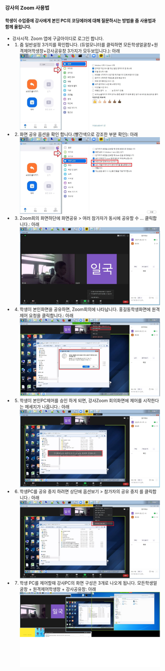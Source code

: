 ### 강사의 Zoom 사용법 
#### 학생이 수업중에 강사에게 본인 PC의 코딩에러에 대해 질문하시는 방법을 줌 사용법과 함께 올립니다.
- 강사시작. Zoom 앱에 구글아이디로 로그인 합니다.
- 01. 줌 일반설정 3가지를 확인합니다.
    (듀얼모니터를 클릭하면 모든학생얼굴창+원격제어학생창+강사공유창 3가지가 모두보입니다.): 아래
![ex_screenshot](./01.jpg)
- 02. 화면 공유 옵션을 확인 합니다.(빨간색으로 강조한 부분 확인): 아래
![ex_screenshot](./02.jpg)
- 03. Zoom회의 화면하단에 화면공유 > 여러 참가자가 동시에 공유할 수 ... 클릭합니다.: 아래
![ex_screenshot](./03.jpg)
- 04. 학생이 본인화면을 공유하면, Zoom회의에 나타납니다. 홍길동학생화면에 원격제어 요청을 클릭합니다.: 아래
![ex_screenshot](./04.jpg)
- 05. 학생이 본인PC제어를 승인 하게 되면, 강사Zoom 회의화면에 제어를 시작한다는 메세지가 나옵니다.: 아래
![ex_screenshot](./05.jpg)
- 06. 학생PC를 공유 중지 하려면 상단에 옵션보기 > 참가자의 공유 중지 를 클릭합니다.: 아래
![ex_screenshot](./06.jpg)
- 07. 학생 PC를 제어할때 강사PC의 화면 구성은 3개로 나오게 됩니다.
    모든학생얼굴창 + 원격제어학생창 + 강사공유창: 아래
![ex_screenshot](./07.jpg)
